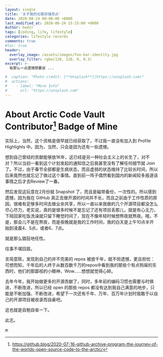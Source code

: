 ```yaml
---
layout: single
title: '关于我的北极存储亮点'
date: 2020-08-24 00:00:00 +0800
last_modified_at: 2020-08-24 15:15:00 +0800
Author: hedzr
tags: [coding, life, lifestyle]
categories: lifestyle records
comments: true
#toc: true
header:
  overlay_image: /assets/images/foo-bar-identity.jpg
  overlay_filter: rgba(128, 128, 0, 0.3)
excerpt: >-
  有那么一点遗憾想要说 ...

#  caption: "Photo credit: [**Unsplash**](https://unsplash.com)"
#  actions:
#    - label: "More Info"
#      url: "https://unsplash.com"
---
```




# About Arctic Code Vault Contributor[^1] Badge of Mine

实际上，当然，这个资格是很早就已经获取了，不过我一直没有加入到 Profile Highlights 中。因为，当然，只会是因为还有一些遗憾。

想到自己曾经的贡献能够放1K年，这已经是另一种社会主义上的长生了，对不对？所以当初一看到这个计划发起的通知信之后我甚至没有了解任何细节就 Join 了。不过，由于春节全部都是生病状态，而且虚弱的状态维持了比较长时间，所以后来竟然也就忘记了做过这个事情。直到前一阵子偶然看到国内的新闻较多报道该事情之后才去Review了一番。

然后发现这玩意在2月份就 Snapshot 了，而且是磁带备份，一次性的。所以感到遗憾，因为我在 GitHub 真正去做开源的时间并不长，而且之前由于工作性质的原因，很难有足够多时间去做业余共享，所以一直以来我做的几个开源项目都没怎么尽心尽力，老实说，真的是很多时候不是忘记了还有项目丢那儿，就是有心无力，下班回家吃饭洗澡就只留下睡觉时间了，现在不像年轻时候想熬夜就熬夜。哦，不是，那会儿不是在熬夜，而是夜晚就是我的工作时间，我的白天是上午10点半开始到凌晨4、5点，或者6、7点。

就是那么猖狂地任性。

往事不堪回首。

言简意赅，发现到自己的并不完美的 repos 被放千年，就不但遗憾，更且担忧：可想而知，千年后的人终于从数百数千万的repos中看到我的那些个有点狗屎的东西时，他们的那鄙视的小眼神，Wow……想想就觉得心碎。

去年今年，我开始做更多的开源贡献了，同时，多年前的编码习惯也需要与时俱进，不断改进，所以已经 open 的那些 repos 都没有达到我自己满意的地步，只能是不断加强、不断改进，希望下一次还有千年、万年、百万年计划时我敢于以自己的开源项目被收录而自豪吧。

这也就是自勉自省一下。

此志。



[^1]: <https://github.blog/2020-07-16-github-archive-program-the-journey-of-the-worlds-open-source-code-to-the-arctic/>



🔚